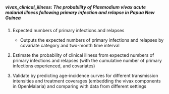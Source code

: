 ##### vivax_clinical_illness: The probability of <em>Plasmodium vivax</em> acute malarial illness following primary infection and relapse in Papua New Guinea 



1. Expected numbers of primary infections and relapses
   - Outputs the expected numbers of primary infections and relapses by covariate category and two-month time interval
   
2. Estimate the probability of clinical illness from expected numbers of primary infections and relapses (with the cumulative number of primary infections experienced, and covariates)
3. Validate by predicting age-incidence curves for different transmission intensities and treatment coverages (embedding the vivax components in OpenMalaria) and comparing with data from different settings 
